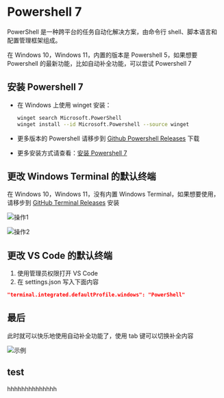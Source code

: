 # Powershell 7

PowerShell 是一种跨平台的任务自动化解决方案，由命令行 shell、脚本语言和配置管理框架组成。

在 Windows 10，Windows 11，内置的版本是 Powershell 5，如果想要 Powershell 的最新功能，比如自动补全功能，可以尝试 Powershell 7

## 安装 Powershell 7

- 在 Windows 上使用 winget 安装：

  ```sh
  winget search Microsoft.PowerShell
  winget install --id Microsoft.Powershell --source winget
  ```

- 更多版本的 Powershell 请移步到 [Github Powershell Releases](https://github.com/PowerShell/PowerShell/releases) 下载
- 更多安装方式请查看：[安装 Powershell 7](https://learn.microsoft.com/zh-cn/powershell/scripting/install/installing-powershell-on-windows?view=powershell-7.4)

## 更改 Windows Terminal 的默认终端

在 Windows 10，Windows 11，没有内置 Windows Terminal，如果想要使用，请移步到 [GitHub Terminal Releases](https://github.com/microsoft/terminal/releases) 安装

![操作1](/windows-terminal-default-to-powershell7-1.png)

![操作2](/windows-terminal-default-to-powershell7-2.png)

## 更改 VS Code 的默认终端

1. 使用管理员权限打开 VS Code
2. 在 settings.json 写入下面内容

  ```json
  "terminal.integrated.defaultProfile.windows": "PowerShell"
  ```

## 最后

此时就可以快乐地使用自动补全功能了，使用 tab 键可以切换补全内容

![示例](/auto-complete.png)

## test

hhhhhhhhhhhhhh
